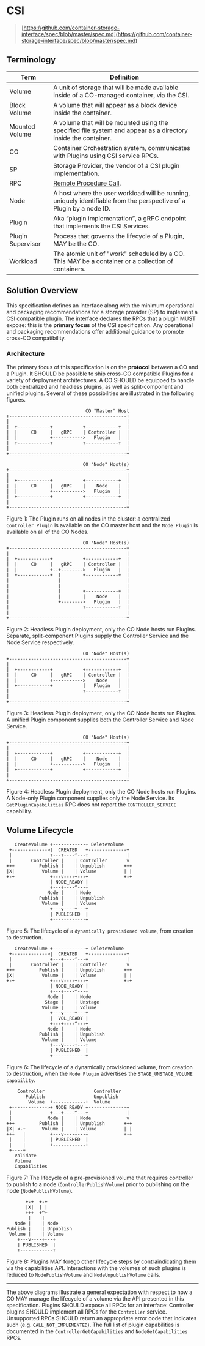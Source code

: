 # CSI

> [https://github.com/container-storage-interface/spec/blob/master/spec.md](https://github.com/container-storage-interface/spec/blob/master/spec.md)



## Terminology

| Term              | Definition                                                   |
| ----------------- | ------------------------------------------------------------ |
| Volume            | A unit of storage that will be made available inside of a CO-managed container, via the CSI. |
| Block Volume      | A volume that will appear as a block device inside the container. |
| Mounted Volume    | A volume that will be mounted using the specified file system and appear as a directory inside the container. |
| CO                | Container Orchestration system, communicates with Plugins using CSI service RPCs. |
| SP                | Storage Provider, the vendor of a CSI plugin implementation. |
| RPC               | [Remote Procedure Call](https://en.wikipedia.org/wiki/Remote_procedure_call). |
| Node              | A host where the user workload will be running, uniquely identifiable from the perspective of a Plugin by a node ID. |
| Plugin            | Aka “plugin implementation”, a gRPC endpoint that implements the CSI Services. |
| Plugin Supervisor | Process that governs the lifecycle of a Plugin, MAY be the CO. |
| Workload          | The atomic unit of "work" scheduled by a CO. This MAY be a container or a collection of containers. |



## Solution Overview

This specification defines an interface along with the minimum operational and packaging recommendations for a storage provider (SP) to implement a CSI compatible plugin. The interface declares the RPCs that a plugin MUST expose: this is the **primary focus** of the CSI specification. Any operational and packaging recommendations offer additional guidance to promote cross-CO compatibility.

### Architecture

The primary focus of this specification is on the **protocol** between a CO and a Plugin. It SHOULD be possible to ship cross-CO compatible Plugins for a variety of deployment architectures. A CO SHOULD be equipped to handle both centralized and headless plugins, as well as split-component and unified plugins. Several of these possibilities are illustrated in the following figures.

```
                             CO "Master" Host
+-------------------------------------------+
|                                           |
|  +------------+           +------------+  |
|  |     CO     |   gRPC    | Controller |  |
|  |            +----------->   Plugin   |  |
|  +------------+           +------------+  |
|                                           |
+-------------------------------------------+

                            CO "Node" Host(s)
+-------------------------------------------+
|                                           |
|  +------------+           +------------+  |
|  |     CO     |   gRPC    |    Node    |  |
|  |            +----------->   Plugin   |  |
|  +------------+           +------------+  |
|                                           |
+-------------------------------------------+
```

Figure 1: The Plugin runs on all nodes in the cluster: a centralized
`Controller Plugin` is available on the CO master host and the `Node Plugin` is available on all of the CO Nodes.

```
                            CO "Node" Host(s)
+-------------------------------------------+
|                                           |
|  +------------+           +------------+  |
|  |     CO     |   gRPC    | Controller |  |
|  |            +--+-------->   Plugin   |  |
|  +------------+  |        +------------+  |
|                  |                        |
|                  |                        |
|                  |        +------------+  |
|                  |        |    Node    |  |
|                  +-------->   Plugin   |  |
|                           +------------+  |
|                                           |
+-------------------------------------------+
```

Figure 2: Headless Plugin deployment, only the CO Node hosts run
Plugins. Separate, split-component Plugins supply the Controller
Service and the Node Service respectively.

```
                            CO "Node" Host(s)
+-------------------------------------------+
|                                           |
|  +------------+           +------------+  |
|  |     CO     |   gRPC    | Controller |  |
|  |            +----------->    Node    |  |
|  +------------+           |   Plugin   |  |
|                           +------------+  |
|                                           |
+-------------------------------------------+
```

Figure 3: Headless Plugin deployment, only the CO Node hosts run
Plugins. A unified Plugin component supplies both the Controller
Service and Node Service.

```
                            CO "Node" Host(s)
+-------------------------------------------+
|                                           |
|  +------------+           +------------+  |
|  |     CO     |   gRPC    |    Node    |  |
|  |            +----------->   Plugin   |  |
|  +------------+           +------------+  |
|                                           |
+-------------------------------------------+
```

Figure 4: Headless Plugin deployment, only the CO Node hosts run
Plugins. A Node-only Plugin component supplies only the Node Service.
Its `GetPluginCapabilities` RPC does not report the `CONTROLLER_SERVICE`
capability.



## Volume Lifecycle

```
   CreateVolume +------------+ DeleteVolume
 +------------->|  CREATED   +--------------+
 |              +---+----^---+              |
 |       Controller |    | Controller       v
+++         Publish |    | Unpublish       +++
|X|          Volume |    | Volume          | |
+-+             +---v----+---+             +-+
                | NODE_READY |
                +---+----^---+
               Node |    | Node
            Publish |    | Unpublish
             Volume |    | Volume
                +---v----+---+
                | PUBLISHED  |
                +------------+
```

Figure 5: The lifecycle of a `dynamically provisioned volume`, from
creation to destruction.

```
   CreateVolume +------------+ DeleteVolume
 +------------->|  CREATED   +--------------+
 |              +---+----^---+              |
 |       Controller |    | Controller       v
+++         Publish |    | Unpublish       +++
|X|          Volume |    | Volume          | |
+-+             +---v----+---+             +-+
                | NODE_READY |
                +---+----^---+
               Node |    | Node
              Stage |    | Unstage
             Volume |    | Volume
                +---v----+---+
                |  VOL_READY |
                +---+----^---+
               Node |    | Node
            Publish |    | Unpublish
             Volume |    | Volume
                +---v----+---+
                | PUBLISHED  |
                +------------+
```

Figure 6: The lifecycle of a dynamically provisioned volume, from
creation to destruction, when the `Node Plugin` advertises the
`STAGE_UNSTAGE_VOLUME capability`.

```
    Controller                  Controller
       Publish                  Unpublish
        Volume  +------------+  Volume
 +------------->+ NODE_READY +--------------+
 |              +---+----^---+              |
 |             Node |    | Node             v
+++         Publish |    | Unpublish       +++
|X| <-+      Volume |    | Volume          | |
+++   |         +---v----+---+             +-+
 |    |         | PUBLISHED  |
 |    |         +------------+
 +----+
   Validate
   Volume
   Capabilities
```

Figure 7: The lifecycle of a pre-provisioned volume that requires
controller to publish to a node (`ControllerPublishVolume`) prior to
publishing on the node (`NodePublishVolume`).

```
       +-+  +-+
       |X|  | |
       +++  +^+
        |    |
   Node |    | Node
Publish |    | Unpublish
 Volume |    | Volume
    +---v----+---+
    | PUBLISHED  |
    +------------+
```

Figure 8: Plugins MAY forego other lifecycle steps by contraindicating
them via the capabilities API. Interactions with the volumes of such
plugins is reduced to `NodePublishVolume` and `NodeUnpublishVolume`
calls.

<hr />

The above diagrams illustrate a general expectation with respect to how a CO MAY manage the lifecycle of a volume via the API presented in this specification. Plugins SHOULD expose all RPCs for an interface: Controller plugins SHOULD implement all RPCs for the `Controller` service. Unsupported RPCs SHOULD return an appropriate error code that indicates such (e.g. `CALL_NOT_IMPLEMENTED`). The full list of plugin capabilities is documented in the `ControllerGetCapabilities` and `NodeGetCapabilities` RPCs.















###
